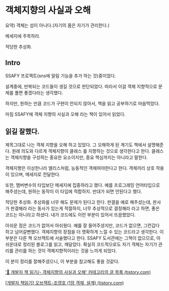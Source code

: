 # 객체지향의 사실과 오해

요약) 객체는 섬이 아니다.(자기의 몸은 자기가 관리한다.)

메세지에 주목하라.

적당한 추상화.

## Intro

SSAFY 프로젝트(sns에 알림 기능을 추가 하는 것)중이었다.

설계중에, 반복되는 코드들이 생길 것으로 판단되었다. 따라서 이걸 객체 지향적으로 문제를 풀면 좋겠다라는 생각했다.

하지만, 원하는 만큼 코드가 구현이 안되지 않아서,  책을 읽고 공부하기로 마음먹었다.

마침 SSAFY에 객체 지향의 사실과 오해 라는 책이 있어서 읽었다.



## 읽길 잘했다.

 제목그대로 나는 객체 지향을 오해 하고 있었다.  그 오해하게 된 계기도 책에서 설명해준다. 원래 의도와 다르게 객체지향이 클래스 를 지향하는 것으로 생각한다고 한다. 클래스는 객체지향을 구성하는 중요한 요소이지만, 중요 핵심까지는 아니라고 말한다.

 객체지향은 이상한나라 앨리스처럼, 능동적인 객체여야한다고 한다. 객체끼리 상호 작용이 있으며, 메세지로 전달한다. 

  또한, 멤버변수의 타입보단 메세지에 집중하라고 했다. 예를 프로그래밍 언어타입으로 해주셨는데, 원하는 동작이 이 타입에 적합하지. 반대가 되면 안된다고 했다.

 적당한 추상화. 추상화를 너무 해도 문제가 된다고 한다. 판결을 예로 해주셨는데, 판사가 판결해라 라는 동사가 있는게 적절하지, 너무 추상적으로 결정해라 라고 하면, 좋은 코드는 아니라고 하셨다. 내가 코드에도 이런 부분이 있어서 뜨끔했었다.

 아쉬운 점은 코드가 없어서 아쉬웠다. 예를 잘 들어주셨지만, 코드가 없으면, 그런갑다 하고 넘어갈뻔했다. 객체지향의 장점을 더 명확하게 느낄 수 있는 코드라고 생각한다. 이 부분은 다른 책 오브젝트에 서술했다고 한다. SSAFY 도서관에는 그책이 없으므로, 아쉬운대로 정리된 블로그를 읽고, 깨달았다.  확실히 코드적으로도 자기 객체는 자기가 관리를 관리를 하는 것이 객체지향적이라는 것을 느끼게 되었다. 

  

이 분이 정리를 잘해주셨으니, 이 부분을 참고해도 좋을 것같다.  

['📗 개발자 책 읽기/- 객체지향의 사실과 오해' 카테고리의 글 목록 (tistory.com)](https://wonit.tistory.com/category/%F0%9F%93%97%20%EA%B0%9C%EB%B0%9C%EC%9E%90%20%EC%B1%85%20%EC%9D%BD%EA%B8%B0/-%20%EA%B0%9D%EC%B2%B4%EC%A7%80%ED%96%A5%EC%9D%98%20%EC%82%AC%EC%8B%A4%EA%B3%BC%20%EC%98%A4%ED%95%B4)

[[개발자 책읽기\] 오브젝트-조영호 (1장 객체, 설계) (tistory.com)](https://wonit.tistory.com/458?category=852119)

